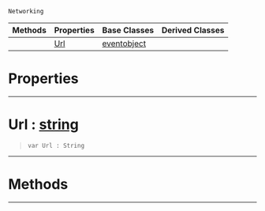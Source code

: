  `Networking`

|Methods|Properties|Base Classes|Derived Classes|
|---|---|---|---|
| |[ Url](https://github.com/ZilchEngine/ZilchDocs/blob/master/code_reference/class_reference/blockingwebrequest.markdown#url-zero-engine-document)|[eventobject](https://github.com/ZilchEngine/ZilchDocs/blob/master/code_reference/class_reference/eventobject.markdown)| |


 #  Properties


---  
 #  Url : [string](https://github.com/ZilchEngine/ZilchDocs/blob/master/code_reference/nada_base_types/string.markdown)

> 
> ``` lang=cpp, name=Nada
> var Url : String


---  
 #  Methods


---  
 

 